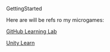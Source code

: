 GettingStarted

Here are will be refs ro my microgames:

[GitHub Learning Lab](https://lab.github.com)

[Unity Learn](https://learn.unity.com)
